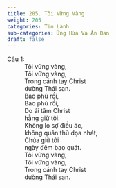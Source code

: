 ```yaml
---
title: 205. Tôi Vững Vàng
weight: 205
categories: Tin Lành
sub-categories: Ứng Hứa Và Ân Ban
draft: false
---
```

<dl><dt>Câu 1:</dt><dd data-verse="1">Tôi vững vàng, <br/>Tôi vững vàng, <br/>Trong cánh tay Christ <br/>dường Thái san. <br/>Bao phủ rồi, <br/>Bao phủ rồi, <br/>Do ái tâm Christ <br/>hằng giữ tôi. <br/>Không lo sợ điều ác, <br/>không quân thù dọa nhát, <br/>Chúa giữ tôi <br/>ngày đêm bao quát. <br/>Tôi vững vàng, <br/>Tôi vững vàng, <br/>Trong cánh tay Christ <br/>dường Thái san. </dd></dl>